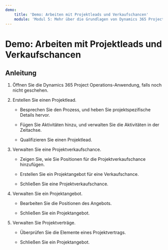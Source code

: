 ```yaml
---
demo:
    title: 'Demo: Arbeiten mit Projektleads und Verkaufschancen'
    module: 'Modul 5: Mehr über die Grundlagen von Dynamics 365 Project Operations erfahren'
---
```


# Demo: Arbeiten mit Projektleads und Verkaufschancen

## Anleitung

1. Öffnen Sie die Dynamics 365 Project Operations-Anwendung, falls noch nicht geschehen. 

2. Erstellen Sie einen Projektlead.

	- Besprechen Sie den Prozess, und heben Sie projektspezifische Details hervor.

	- Fügen Sie Aktivitäten hinzu, und verwalten Sie die Aktivitäten in der Zeitachse. 

	- Qualifizieren Sie einen Projektlead.

3. Verwalten Sie eine Projektverkaufschance.

	- Zeigen Sie, wie Sie Positionen für die Projektverkaufschance hinzufügen.

	- Erstellen Sie ein Projektangebot für eine Verkaufschance.

	- Schließen Sie eine Projektverkaufschance.

4. Verwalten Sie ein Projektangebot.

	- Bearbeiten Sie die Positionen des Angebots.

	- Schließen Sie ein Projektangebot.

5. Verwalten Sie Projektverträge.

	- Überprüfen Sie die Elemente eines Projektvertrags.

	- Schließen Sie ein Projektangebot.
